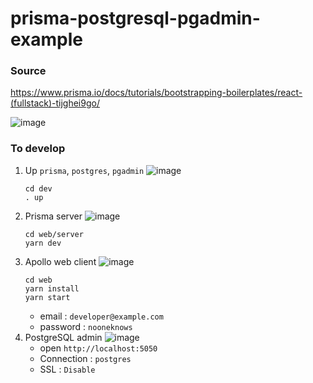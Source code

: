 # prisma-postgresql-pgadmin-example
### Source
https://www.prisma.io/docs/tutorials/bootstrapping-boilerplates/react-(fullstack)-tijghei9go/

![image](https://user-images.githubusercontent.com/97060/46254389-f0561500-c4b8-11e8-9ae5-84f7727005f6.png)

### To develop
1. Up `prisma`, `postgres`, `pgadmin`
![image](https://user-images.githubusercontent.com/97060/46247676-2a7fd200-c439-11e8-9998-5a192bf1856d.png)
    ```
    cd dev
    . up
    ```
1. Prisma server
![image](https://user-images.githubusercontent.com/97060/46247693-5e5af780-c439-11e8-8b69-a866d1a3504e.png)
    ```
    cd web/server
    yarn dev
    ```
1. Apollo web client
![image](https://user-images.githubusercontent.com/97060/46247787-b0e8e380-c43a-11e8-8550-c83d7a2f2b8e.png)
    ```
    cd web
    yarn install
    yarn start
    ```
    - email : `developer@example.com`
    - password : `nooneknows`
1. PostgreSQL admin
![image](https://user-images.githubusercontent.com/97060/46247600-e8a25c00-c437-11e8-9fc0-43bf77b13d18.png)
    - open `http://localhost:5050`
    - Connection : `postgres`
    - SSL : `Disable`
    
